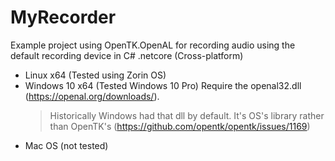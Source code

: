 # MyRecorder
Example project using OpenTK.OpenAL for recording audio using the default recording device in C# .netcore (Cross-platform)

- Linux x64 (Tested using Zorin OS)
- Windows 10 x64 (Tested Windows 10 Pro)
  Require the openal32.dll (https://openal.org/downloads/). 
  > Historically Windows had that dll by default. It's OS's library rather than OpenTK's (https://github.com/opentk/opentk/issues/1169)
- Mac OS (not tested)
